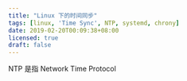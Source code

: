 ```yaml
---
title: "Linux 下的时间同步"
tags: [linux, 'Time Sync', NTP, systemd, chrony]
date: 2019-02-20T00:09:38+08:00
licensed: true
draft: false
---
```


NTP 是指 Network Time Protocol
